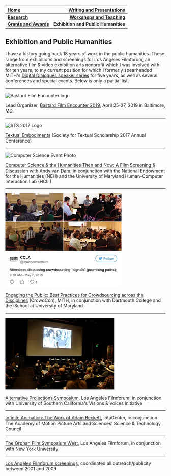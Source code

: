 | **[Home](https://ssapienza.github.io/ssapienza/)**      | **[Writing and Presentations](/writing-presentations.md)** |
| :----------- | -----------: |
| **[Research](/research.md)**          | **[Workshops and Teaching](workshops-teaching.md)**       |
|   **[Grants and Awards](/grants-awards.md)**   | **Exhibition and Public Humanities**      |

## Exhibition and Public Humanities ##

I have a history going back 18 years of work in the public humanities. These range from exhibitions and screenings for Los Angeles Filmforum, an alternative film & video exhibition arts nonprofit which I was involved with for ten years, to my current position for which I formerly spearheaded MITH's [Digital Dialogues speaker series](https://mith.umd.edu/digital-dialogues/) for five years, as well as several conferences and special events. Below is only a partial list. 

---
![Bastard Film Encounter logo](http://bastardfilmencounter.com/wp-content/uploads/2018/09/cropped-BFE-Header-4.png)

Lead Organizer, [Bastard Film Encounter 2019](http://www.bastardfilmencounter.com), April 25-27, 2019 in Baltimore, MD.

---
![STS 2017 Logo](https://archive.mith.umd.edu/sts2017/wp-content/uploads/sites/6/2017/02/STS2017_logo.png)

[Textual Embodiments](https://archive.mith.umd.edu/sts2017/program/index.html) (Society for Textual Scholarship 2017 Annual Conference)

---

![Computer Science Event Photo](https://mith.umd.edu/static/4d6d3e8873c31e7dd68455a7d425ba62/f93b5/2016-05-FullSizeRender-2-300x157.jpg)

[Computer Science & the Humanities Then and Now: A Film Screening & Discussion with Andy van Dam](https://mith.umd.edu/news/recap-miths-april-events-humanities-computing-collaborations-andy-van-dam/), in conjunction with the National Endowment for the Humanities (NEH) and the University of Maryland Human-Computer Interaction Lab (HCIL)

---

![Engaging the Public Photo](/images/crowdcon.webp)

[Engaging the Public: Best Practices for Crowdsourcing across the Disciplines](http://mith.umd.edu/recap-part-i-engaging-the-public-best-practices-for-crowdsourcing-across-the-disciplines-workshop-crowdcon/) (CrowdCon), MITH, in conjunction with Dartmouth College and the iSchool at University of Maryland 

---

![Alternative Projections Symposium Photo](/images/alternative-projections-symposium.webp)

[Alternative Projections Symposium](/2010_Symposium.html), Los Angeles Filmforum, in conjunction with University of Southern California's Visions & Voices initiative

---

[Infinite Animation: The Work of Adam Beckett](https://web.archive.org/web/20091010185507/http://www.oscars.org/events-exhibitions/events/2009/beckett.html), iotaCenter, in conjunction The Academy of Motion Picture Arts and Sciences' Science & Technology Council

---

[The Orphan Film Symposium West](/filmforum-orphans-west/Program.html), Los Angeles Filmforum, in conjunction with New York University

---

[Los Angeles Filmforum screenings](https://www.lafilmforum.org/archive/fall-2012-schedule-2/), coordinated all outreach/publicity between 2001 and 2009
